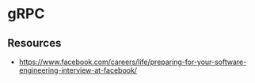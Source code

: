 # gRPC

## Resources

* https://www.facebook.com/careers/life/preparing-for-your-software-engineering-interview-at-facebook/
